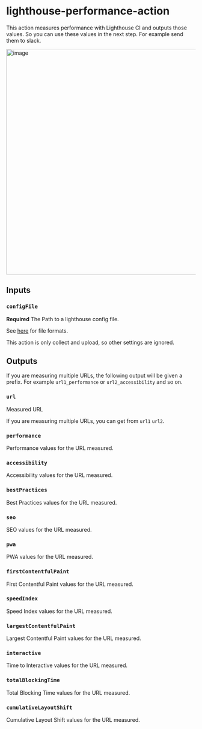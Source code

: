 # lighthouse-performance-action

This action measures performance with Lighthouse CI and outputs those values. So you can use these values in the next step. For example send them to slack.

<img width="600" alt="image" src="https://user-images.githubusercontent.com/24908805/153884870-4bd367ea-9016-40ea-bc44-9f11380ffb60.png">

## Inputs

### `configFile`

**Required** The Path to a lighthouse config file.

See [here](https://github.com/GoogleChrome/lighthouse-ci/blob/main/docs/configuration.md) for file formats.

This action is only collect and upload, so other settings are ignored.


## Outputs

If you are measuring multiple URLs, the following output will be given a prefix. For example `url1_performance` or `url2_accessibility` and so on.

### `url`

Measured URL

If you are measuring multiple URLs, you can get from `url1` `url2`.

### `performance`

Performance values for the URL measured.

### `accessibility`

Accessibility values for the URL measured.

### `bestPractices`

Best Practices values for the URL measured.


### `seo`

SEO values for the URL measured.

### `pwa`

PWA values for the URL measured.

### `firstContentfulPaint`

First Contentful Paint values for the URL measured.

### `speedIndex`

Speed Index values for the URL measured.

### `largestContentfulPaint`

Largest Contentful Paint values for the URL measured.

### `interactive`

Time to Interactive values for the URL measured.

### `totalBlockingTime`

Total Blocking Time values for the URL measured.

### `cumulativeLayoutShift`

Cumulative Layout Shift values for the URL measured.



